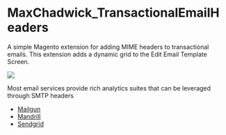 # MaxChadwick_TransactionalEmailHeaders

A simple Magento extension for adding MIME headers to transactional emails. This extension adds a dynamic grid to the Edit Email Template Screen. 

![](https://www.dropbox.com/s/oajbjesut6ssrf1/Screen%20Shot%202014-10-12%20at%2012.24.42%20AM.png?dl=0)

Most email services provide rich analytics suites that can be leveraged through SMTP headers

* [Mailgun](http://documentation.mailgun.com/user_manual.html#sending-via-smtp)
* [Mandrill](http://help.mandrill.com/entries/21688056-Using-SMTP-Headers-to-customize-your-messages)
* [Sendgrid](https://sendgrid.com/docs/API_Reference/SMTP_API/index.html)
